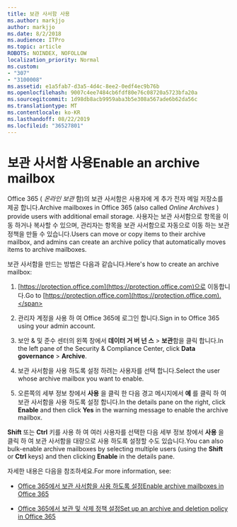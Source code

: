 ```yaml
---
title: 보관 사서함 사용
ms.author: markjjo
author: markjjo
ms.date: 8/2/2018
ms.audience: ITPro
ms.topic: article
ROBOTS: NOINDEX, NOFOLLOW
localization_priority: Normal
ms.custom:
- "307"
- "3100008"
ms.assetid: e1a5fab7-d3a5-4d4c-8ee2-0edf4ec9b76b
ms.openlocfilehash: 9007c4ee7484cb6fdf80e76c08720a5723bfa20a
ms.sourcegitcommit: 1d98db8acb9959aba3b5e308a567ade6b62da56c
ms.translationtype: MT
ms.contentlocale: ko-KR
ms.lasthandoff: 08/22/2019
ms.locfileid: "36527801"
---
```

# <a name="enable-an-archive-mailbox"></a><span data-ttu-id="f4e11-102">보관 사서함 사용</span><span class="sxs-lookup"><span data-stu-id="f4e11-102">Enable an archive mailbox</span></span>

<span data-ttu-id="f4e11-103">Office 365 ( *온라인 보관* 함)의 보관 사서함은 사용자에 게 추가 전자 메일 저장소를 제공 합니다.</span><span class="sxs-lookup"><span data-stu-id="f4e11-103">Archive mailboxes in Office 365 (also called  *Online Archives*  ) provide users with additional email storage.</span></span> <span data-ttu-id="f4e11-104">사용자는 보관 사서함으로 항목을 이동 하거나 복사할 수 있으며, 관리자는 항목을 보관 사서함으로 자동으로 이동 하는 보관 정책을 만들 수 있습니다.</span><span class="sxs-lookup"><span data-stu-id="f4e11-104">Users can move or copy items to their archive mailbox, and admins can create an archive policy that automatically moves items to archive mailboxes.</span></span>
  
<span data-ttu-id="f4e11-105">보관 사서함을 만드는 방법은 다음과 같습니다.</span><span class="sxs-lookup"><span data-stu-id="f4e11-105">Here's how to create an archive mailbox:</span></span>
  
1. <span data-ttu-id="f4e11-106">[https://protection.office.com](https://protection.office.com)으로 이동합니다.</span><span class="sxs-lookup"><span data-stu-id="f4e11-106">Go to [https://protection.office.com](https://protection.office.com).</span></span>

2. <span data-ttu-id="f4e11-107">관리자 계정을 사용 하 여 Office 365에 로그인 합니다.</span><span class="sxs-lookup"><span data-stu-id="f4e11-107">Sign in to Office 365 using your admin account.</span></span>

3. <span data-ttu-id="f4e11-108">보안 &amp; 및 준수 센터의 왼쪽 창에서 **데이터 거 버 넌 스** \> **보관**함을 클릭 합니다.</span><span class="sxs-lookup"><span data-stu-id="f4e11-108">In the left pane of the Security &amp; Compliance Center, click **Data governance** \> **Archive**.</span></span>

4. <span data-ttu-id="f4e11-109">보관 사서함을 사용 하도록 설정 하려는 사용자를 선택 합니다.</span><span class="sxs-lookup"><span data-stu-id="f4e11-109">Select the user whose archive mailbox you want to enable.</span></span>

5. <span data-ttu-id="f4e11-110">오른쪽의 세부 정보 창에서 **사용** 을 클릭 한 다음 경고 메시지에서 **예** 를 클릭 하 여 보관 사서함을 사용 하도록 설정 합니다.</span><span class="sxs-lookup"><span data-stu-id="f4e11-110">In the details pane on the right, click **Enable** and then click **Yes** in the warning message to enable the archive mailbox.</span></span>

<span data-ttu-id="f4e11-111">**Shift** 또는 **Ctrl** 키를 사용 하 여 여러 사용자를 선택한 다음 세부 정보 창에서 **사용** 을 클릭 하 여 보관 사서함을 대량으로 사용 하도록 설정할 수도 있습니다.</span><span class="sxs-lookup"><span data-stu-id="f4e11-111">You can also bulk-enable archive mailboxes by selecting multiple users (using the **Shift** or **Ctrl** keys) and then clicking **Enable** in the details pane.</span></span>
  
<span data-ttu-id="f4e11-112">자세한 내용은 다음을 참조하세요.</span><span class="sxs-lookup"><span data-stu-id="f4e11-112">For more information, see:</span></span>
  
- [<span data-ttu-id="f4e11-113">Office 365에서 보관 사서함을 사용 하도록 설정</span><span class="sxs-lookup"><span data-stu-id="f4e11-113">Enable archive mailboxes in Office 365</span></span>](https://support.office.com/article/enable-archive-mailboxes-in-the-office-365-security-compliance-center-268a109e-7843-405b-bb3d-b9393b2342ce)

- [<span data-ttu-id="f4e11-114">Office 365에서 보관 및 삭제 정책 설정</span><span class="sxs-lookup"><span data-stu-id="f4e11-114">Set up an archive and deletion policy in Office 365</span></span>](https://support.office.com/article/Set-up-an-archive-and-deletion-policy-for-mailboxes-in-your-Office-365-organization-ec3587e4-7b4a-40fb-8fb8-8aa05aeae2ce)
